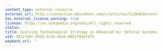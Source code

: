 ```yaml
---
content_type: external-resource
external_url: http://connection.ebscohost.com/c/articles/51204634/evolving-technological-strategy-advanced-air-defense-systems
has_external_license_warning: true
license: https://en.wikipedia.org/wiki/All_rights_reserved
status: ''
title: Evolving Technological Strategy in Advanced Air Defense Systems
uid: d8127e0c-6526-4c1a-abeb-b6b2703efaf5
wayback_url: ''
---
```

